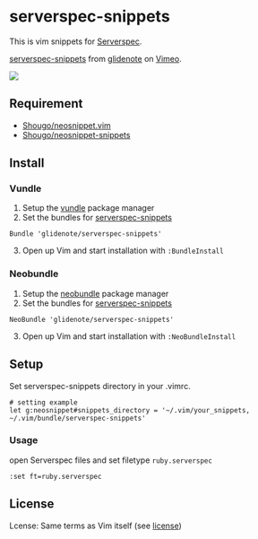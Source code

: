 # serverspec-snippets

This is vim snippets for [Serverspec](http://serverspec.org/).

<p><a href="http://vimeo.com/98406679">serverspec-snippets</a> from <a href="http://vimeo.com/glidenote">glidenote</a> on <a href="https://vimeo.com">Vimeo</a>.</p>
<a href="http://vimeo.com/98406679"><img src="http://i.vimeocdn.com/video/479112148_640.jpg"/></a>

## Requirement

 * [Shougo/neosnippet.vim](https://github.com/Shougo/neosnippet.vim)
 * [Shougo/neosnippet-snippets](https://github.com/Shougo/neosnippet-snippets)

## Install

### Vundle

1. Setup the [vundle](https://github.com/gmarik/vundle) package manager
2. Set the bundles for [serverspec-snippets](https://github.com/glidenote/serverspec-snippets)

``` vim
Bundle 'glidenote/serverspec-snippets'
```

3. Open up Vim and start installation with `:BundleInstall`

### Neobundle

1. Setup the [neobundle](https://github.com/Shougo/neobundle.vim) package manager
2. Set the bundles for [serverspec-snippets](https://github.com/glidenote/serverspec-snippets)

``` vim
NeoBundle 'glidenote/serverspec-snippets'
```

3. Open up Vim and start installation with `:NeoBundleInstall`

## Setup

Set serverspec-snippets directory in your .vimrc.


``` vim 
# setting example
let g:neosnippet#snippets_directory = '~/.vim/your_snippets, ~/.vim/bundle/serverspec-snippets'
```

### Usage

open Serverspec files and set filetype `ruby.serverspec`

``` vim
:set ft=ruby.serverspec
```

## License

Lcense: Same terms as Vim itself (see [license](http://vimdoc.sourceforge.net/htmldoc/uganda.html#license))
